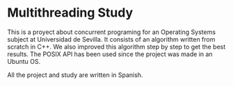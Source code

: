 # Multithreading Study
This is a proyect about concurrent programing for an Operating Systems subject at Universidad de Sevilla. It consists of an algorithm written from scratch in C++. We also improved this algorithm step by step to get the best results. The POSIX API has been used since the project was made in an Ubuntu OS.

All the project and study are written in Spanish.

